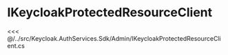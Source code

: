 # IKeycloakProtectedResourceClient

<<< @/../src/Keycloak.AuthServices.Sdk/Admin/IKeycloakProtectedResourceClient.cs
